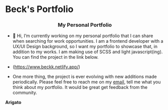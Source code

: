 # Beck's Portfolio
<h3 align="center">My Personal Portfolio</h3>

- 🔭 Hi, I’m currently working on my personal portfolio that I can share when searching for work opportunities. I am a frontend developer with a UX/UI Design background, so I want my portfolio to showcase that, in addition to my works. I am making use of SCSS and light javascript(ing). You can find the project in the link below.

- (https://www.beckk.netlify.app/)

- One more thing, the project is ever evolving with new additions made periodically. Please feel free to reach me on my  <a href="mailto:drkannobeck@gmail.com?subject=Let's Talk" target="_blank" rel="noopener noreferrer">email</a>, tell me what you think about my portfolio. It would be great get feedback from the community.

<b>Arigato</b>
